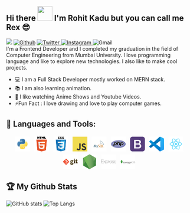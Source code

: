 ## Hi there <img src="https://raw.githubusercontent.com/nixin72/nixin72/master/wave.gif" width="40" height="40" />  I'm Rohit Kadu but you can call me Rex :sunglasses:


![](https://visitor-badge.laobi.icu/badge?page_id=Rex-sama.Rex-sama)
[![Github](https://img.shields.io/github/followers/Rex-sama?label=Follow&style=social)](https://github.com/Rex-sama)
<a href="https://www.linkedin.com/in/rohit-kadu-6146231b3/">
  <img src="https://cdn.jsdelivr.net/gh/dmhendricks/signature-social-icons/icons/round-flat-filled/50px/linkedin.png" alt="Twitter" title="Twitter" width="25" height="25" />
</a>
<a href="https://www.instagram.com/rohitkadu1998/">
  <img src="https://cdn.jsdelivr.net/gh/dmhendricks/signature-social-icons/icons/round-flat-filled/50px/instagram.png" alt="Instagram" title="Twitter" width="25" height="25" />
</a>
<a>
  <img src="https://cdn.jsdelivr.net/gh/dmhendricks/signature-social-icons/icons/round-flat-filled/50px/mail.png" alt="Gmail" title="Twitter" width="25" height="25" />
</a>
<br>
I'm a Frontend Developer and I completed my graduation in the field of Computer Engineering from Mumbai University. I love programming language and like to explore new technologies. I also like to make cool projects.

- 💻 I am a Full Stack Developer mostly worked on MERN stack.
- 📚 I am also learning animation.
- 🎥 I like watching Anime Shows and Youtube Videos.
- ⚡Fun Fact : I love drawing and love to play computer games.

## 🧰 Languages and Tools:
<p align="center">
  <img src="https://raw.githubusercontent.com/github/explore/80688e429a7d4ef2fca1e82350fe8e3517d3494d/topics/python/python.png" alt="Python" height="40" style="vertical-align:top; margin:4px">
  <img src="https://raw.githubusercontent.com/github/explore/80688e429a7d4ef2fca1e82350fe8e3517d3494d/topics/html/html.png" alt="HTML" height="40" style="vertical-align:top; margin:4px">
 <img src="https://raw.githubusercontent.com/github/explore/80688e429a7d4ef2fca1e82350fe8e3517d3494d/topics/css/css.png" alt="VS Code" height="40" style="vertical-align:top; margin:4px">
    <img src="https://raw.githubusercontent.com/github/explore/80688e429a7d4ef2fca1e82350fe8e3517d3494d/topics/javascript/javascript.png" alt="Javascript" height="40" style="vertical-align:top; margin:4px">
   <img src="https://raw.githubusercontent.com/github/explore/80688e429a7d4ef2fca1e82350fe8e3517d3494d/topics/mysql/mysql.png" alt="VS Code" height="40" style="vertical-align:top; margin:4px">

  <img src="https://raw.githubusercontent.com/github/explore/80688e429a7d4ef2fca1e82350fe8e3517d3494d/topics/php/php.png" alt="VS Code" height="40" style="vertical-align:top; margin:4px">
    <img src="https://raw.githubusercontent.com/github/explore/80688e429a7d4ef2fca1e82350fe8e3517d3494d/topics/bootstrap/bootstrap.png" alt="VS Code" height="40" style="vertical-align:top; margin:4px">
<img src="https://raw.githubusercontent.com/github/explore/80688e429a7d4ef2fca1e82350fe8e3517d3494d/topics/visual-studio-code/visual-studio-code.png" alt="VS Code" height="40" style="vertical-align:top; margin:4px">

 <img src="https://raw.githubusercontent.com/github/explore/80688e429a7d4ef2fca1e82350fe8e3517d3494d/topics/react/react.png" alt="VS Code" height="40" style="vertical-align:top; margin:4px">
  
  <img src="https://raw.githubusercontent.com/github/explore/80688e429a7d4ef2fca1e82350fe8e3517d3494d/topics/git/git.png" alt="VS Code" height="40" style="vertical-align:top; margin:4px">
  <img src="https://raw.githubusercontent.com/github/explore/80688e429a7d4ef2fca1e82350fe8e3517d3494d/topics/nodejs/nodejs.png" alt="VS Code" height="40" style="vertical-align:top; margin:4px">
  <img src="https://raw.githubusercontent.com/github/explore/80688e429a7d4ef2fca1e82350fe8e3517d3494d/topics/express/express.png" alt="VS Code" height="40" style="vertical-align:top; margin:4px">
  <img src="https://raw.githubusercontent.com/github/explore/80688e429a7d4ef2fca1e82350fe8e3517d3494d/topics/mongodb/mongodb.png" alt="VS Code" height="40" style="vertical-align:top; margin:4px">

</p>

## 🏆 My Github Stats
  ![GitHub stats](https://github-readme-stats.vercel.app/api?username=Rex-sama&show_icons=true&theme=radical)
![Top Langs](https://github-readme-stats.vercel.app/api/top-langs/?username=Rex-sama&theme=radical)


<!--
**Rex-sama/Rex-sama** is a ✨ _special_ ✨ repository because its `README.md` (this file) appears on your GitHub profile.

Here are some ideas to get you started:

- 🔭 I’m currently working on ...
- 🌱 I’m currently learning ...
- 👯 I’m looking to collaborate on ...
- 🤔 I’m looking for help with ...
- 💬 Ask me about ...
- 📫 How to reach me: ...
- 😄 Pronouns: ...
- ⚡ Fun fact: ...
-->
